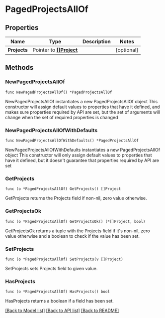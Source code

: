 # PagedProjectsAllOf

## Properties

Name | Type | Description | Notes
------------ | ------------- | ------------- | -------------
**Projects** | Pointer to [**[]Project**](Project.md) |  | [optional] 

## Methods

### NewPagedProjectsAllOf

`func NewPagedProjectsAllOf() *PagedProjectsAllOf`

NewPagedProjectsAllOf instantiates a new PagedProjectsAllOf object
This constructor will assign default values to properties that have it defined,
and makes sure properties required by API are set, but the set of arguments
will change when the set of required properties is changed

### NewPagedProjectsAllOfWithDefaults

`func NewPagedProjectsAllOfWithDefaults() *PagedProjectsAllOf`

NewPagedProjectsAllOfWithDefaults instantiates a new PagedProjectsAllOf object
This constructor will only assign default values to properties that have it defined,
but it doesn't guarantee that properties required by API are set

### GetProjects

`func (o *PagedProjectsAllOf) GetProjects() []Project`

GetProjects returns the Projects field if non-nil, zero value otherwise.

### GetProjectsOk

`func (o *PagedProjectsAllOf) GetProjectsOk() (*[]Project, bool)`

GetProjectsOk returns a tuple with the Projects field if it's non-nil, zero value otherwise
and a boolean to check if the value has been set.

### SetProjects

`func (o *PagedProjectsAllOf) SetProjects(v []Project)`

SetProjects sets Projects field to given value.

### HasProjects

`func (o *PagedProjectsAllOf) HasProjects() bool`

HasProjects returns a boolean if a field has been set.


[[Back to Model list]](../README.md#documentation-for-models) [[Back to API list]](../README.md#documentation-for-api-endpoints) [[Back to README]](../README.md)


